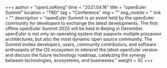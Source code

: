 +++ 
author = "openLooKeng"
time = "2021.04.16" 
title = "openEuler Summit" 
location = "TBD" 
tag = "Conference"
img = "" 
img_mobile = ''
link = ""
description = "openEuler Summit is an event held by the openEuler community for developers to exchange the latest developments. The first offline openEuler Summit 2020 will be held in Beijing in December. openEuler is not only an operating system that supports multiple processor architectures, but also the most dynamic open source community. The Summit invites developers, users, community contributors, and software enthusiasts of the OS ecosystem to interpret the latest openEuler version and discuss the future technology roadmap, catalyzing the synergy between technologies, ecosystems, and businesses."
weight = 92
+++

